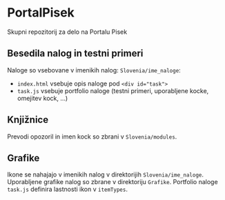 # PortalPisek
Skupni repozitorij za delo na Portalu Pisek

## Besedila nalog in testni primeri

Naloge so vsebovane v imenikih nalog: `Slovenia/ime_naloge`:
* `index.html` vsebuje opis naloge pod `<div id="task">`
* `task.js` vsebuje portfolio naloge (testni primeri, uporabljene kocke, omejitev kock, ...)

## Knjižnice 

Prevodi opozoril in imen kock so zbrani v `Slovenia/modules`. 

## Grafike

Ikone se nahajajo v imenikih nalog v direktorijih `Slovenia/ime_naloge`.
Uporabljene grafike nalog so zbrane v direktoriju `Grafike`.
Portfolio naloge `task.js` definira lastnosti ikon v `itemTypes`.


